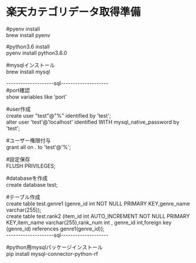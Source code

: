 # 楽天カテゴリデータ取得準備

#pyenv install  
brew install pyenv  

#python3.6 install  
pyenv install python3.6.0  

#mysqlインストール  
brew install mysql  

--------------------sql--------------------  
#port確認  
show variables like ‘port’  

#user作成  
create user "test"@"%" identified by 'test';  
alter user 'test'@'localhost' identified WITH mysql_native_password by 'test';  

#ユーザー権限付与  
grant all on *.* to 'test'@'%';  

#設定保存  
FLUSH PRIVILEGES;  

#databaseを作成  
create database test;  

#テーブル作成  
create table test.genre1 (genre_id int NOT NULL PRIMARY KEY,genre_name varchar(255));  
create table test.rank2 (item_id int AUTO_INCREMENT NOT NULL PRIMARY KEY,item_name varchar(255),rank_num int , genre_id int,foreign key (genre_id) references genre1(genre_id));  
--------------------sql--------------------  

#python用mysqlパッケージインストール   
pip install mysql-connector-python-rf  


